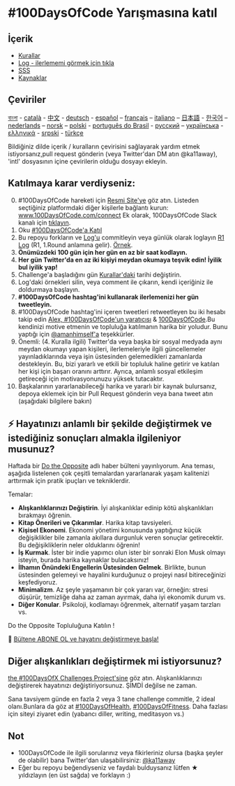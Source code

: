 # #100DaysOfCode Yarışmasına katıl

## İçerik

* [Kurallar](rules.md)
* [Log - ilerlememi görmek için tıkla](log.md)
* [SSS](FAQ.md)
* [Kaynaklar](resources.md)

## Çeviriler
[বাংলা](intl/bn/README.md) - [català](intl/ca/README.md) - [中文](intl/ch/README.md) - [deutsch](intl/de/README.md) - [español](intl/es/README.md) – [français](intl/fr/FAQ-fr.md) – [italiano](intl/it/README.md) – [日本語](intl/ja/README.md) - [한국어](intl/ko/README-ko.md) – [nederlands](intl/nl/README.md) – [norsk](intl/no/README.md) –  [polski](intl/pl/README.md) - [português do Brasil](intl/pt-br/LEIAME.md) - [русский](intl/ru/README-ru.md) – [українська](intl/ua/README-ua.md) - [ελληνικά](intl/el/README.md) - [srpski](intl/sr/README-sr.md) - [türkçe](intl/sr/README-tr.md)

Bildiğiniz dilde içerik / kuralların çevirisini sağlayarak yardım etmek istiyorsanız,pull request gönderin (veya Twitter'dan DM atın @ka11away), 'intl' dosyasının içine çevirilerin olduğu dosyayı ekleyin.

## Katılmaya karar verdiyseniz:

0.  #100DaysOfCode hareketi için [Resmi Site'ye](http://100daysofcode.com/) göz atın. Listeden seçtiğiniz platformdaki diğer kişilerle bağlantı kurun: www.100DaysOfCode.com/connect
    Ek olarak, 100DaysOfCode Slack kanalı için [tıklayın](https://www.100daysofcode.com/slack).
1.  Oku [#100DaysOfCode'a Katıl](https://medium.freecodecamp.com/join-the-100daysofcode-556ddb4579e4)
2.  Bu repoyu forkların ve [Log'u](log.md) commitleyin veya günlük olarak loglayın [R1 Log](r1-log.md) (R1, 1.Round anlamına gelir). [Örnek](https://github.com/Kallaway/100-days-kallaway-log).
3.  **Önümüzdeki 100 gün için her gün en az bir saat kodlayın.**
4.  **Her gün Twitter'da en az iki kişiyi meydan okumaya teşvik edin! İyilik bul iyilik yap!**
5.  Challenge'a başladığını gün [Kurallar'daki](rules.md) tarihi değiştirin.
6.  Log'daki örnekleri silin, veya comment ile çıkarın, kendi içeriğiniz ile doldurmaya başlayın.
7.  **#100DaysOfCode hashtag'ini kullanarak ilerlemenizi her gün tweetleyin.**
8.  #100DaysOfCode hashtag'ini içeren tweetleri retweetleyen bu iki hesabı takip edin [Alex, #100DaysOfCode'un yaratıcısı](https://twitter.com/ka11away) & [100DaysOfCode](https://twitter.com/_100DaysOfCode).Bu kendinizi motive etmenin ve topluluğa katılmanın harika bir yoludur. Bunu yaptığı için [@amanhimself'a](https://twitter.com/amanhimself) teşekkürler.
9.  Önemli: (4. Kuralla ilgili) Twitter'da veya başka bir sosyal medyada aynı meydan okumayı yapan kişileri, ilerlemeleriyle ilgili güncellemeler yayınladıklarında veya işin üstesinden gelemedikleri zamanlarda destekleyin. Bu, bizi yararlı ve etkili bir topluluk haline getirir ve katılan her kişi için başarı oranını arttırır. Ayrıca, anlamlı sosyal etkileşim getireceği için motivasyonunuzu yüksek tutacaktır.
10. Başkalarının yararlanabileceği harika ve yararlı bir kaynak bulursanız, depoya eklemek için bir Pull Request gönderin veya bana tweet atın (aşağıdaki bilgilere bakın)

## ⚡ Hayatınızı anlamlı bir şekilde değiştirmek ve istediğiniz sonuçları almakla ilgileniyor musunuz?

Haftada bir [Do the Opposite](https://dotheopposite.substack.com/) adlı haber bülteni yayınlıyorum. Ana teması, aşağıda listelenen çok çeşitli temalardan yararlanarak yaşam kalitenizi arttırmak için pratik ipuçları ve tekniklerdir.	

Temalar:
- **Alışkanlıklarınızı Değiştirin**. İyi alışkanlıklar edinip kötü alışkanlıkları bırakmayı öğrenin.
- **Kitap Önerileri ve Çıkarımlar**. Harika kitap tavsiyeleri.
- **Kişisel Ekonomi**. Ekonomi yönetimi konusunda yaptığınız küçük değişiklikler bile zamanla akıllara durgunluk veren sonuçlar getirecektir. Bu değişikliklerin neler olduklarını öğrenin!
- **İş Kurmak**. İster bir indie yapımcı olun ister bir sonraki Elon Musk olmayı isteyin, burada harika kaynaklar bulacaksınız!
- **İlhamın Önündeki Engellerin Üstesinden Gelmek**. Birlikte, bunun üstesinden gelemeyi ve hayalini kurduğunuz o projeyi nasıl bitireceğinizi keşfediyoruz.
- **Minimalizm**. Az şeyle yaşamanın bir çok yararı var, örneğin: stresi düşürür, temizliğe daha az zaman ayırmak, daha iyi ekonomik durum vs.
- **Diğer Konular**. Psikoloji, kodlamayı öğrenmek, alternatif yaşam tarzları vs.

Do the Opposite Topluluğuna Katılın !


💌 [Bültene ABONE OL ve hayatını değiştirmeye başla!](https://dotheopposite.substack.com/)


## Diğer alışkanlıkları değiştirmek mi istiyorsunuz?

[the #100DaysOfX Challenges Project'sine](http://100daysofx.com/) göz atın. Alışkanlıklarınızı değiştirerek hayatınızı değiştiriyorsunuz. ŞİMDİ değilse ne zaman.

Sana tavsiyem günde en fazla 2 veya 3 tane challenge commitle, 2 ideal olanı.Bunlara da göz at [#100DaysOfHealth](http://100daysofx.com/where-x-is/health/), [#100DaysOfFitness](http://100daysofx.com/challenges/). Daha fazlası için siteyi ziyaret edin (yabancı diller, writing, meditasyon vs.)
## Not

* 100DaysOfCode ile ilgili sorularınız veya fikirleriniz olursa (başka şeyler de olabilir) bana Twitter'dan ulaşabilirsiniz: [@ka11away](https://twitter.com/ka11away)
* Eğer bu repoyu beğendiyseniz ve faydalı bulduysanız lütfen &#9733; yıldızlayın (en üst sağda) ve forklayın :)